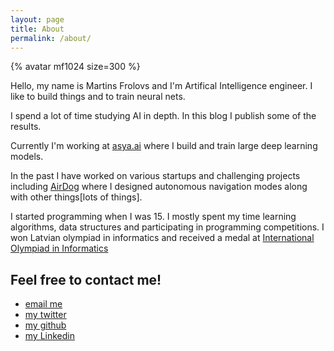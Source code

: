 ```yaml
---
layout: page
title: About
permalink: /about/
---
```


{% avatar mf1024 size=300 %}


Hello, my name is Martins Frolovs and I'm Artifical Intelligence engineer.  I like to build things and to train neural nets.  

I spend a lot of time studying AI in depth. In this blog I publish some of the results. 

Currently I'm working at [asya.ai](https://asya.ai/) where I build and train large deep learning models.

In the past I have worked on various startups and challenging projects including [AirDog](https://youtu.be/aDI3NOwm2k0) where I designed autonomous navigation modes along with other things[lots of things].

I started programming when I was 15. I mostly spent my time learning algorithms, data structures and participating in programming competitions. I won Latvian olympiad in informatics and received a medal at [International Olympiad in Informatics](https://stats.ioinformatics.org/people/1480) 

## Feel free to contact me!

- [email me](mailto:martins.frolovs@gmail.com)
- [my twitter](https://twitter.com/martins_frolovs)
- [my github](https://github.com/mf1024)
- [my Linkedin](https://www.linkedin.com/in/martins-frolovs-796b0018/)
